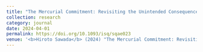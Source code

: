 ```yaml
---
title: "The Mercurial Commitment: Revisiting the Unintended Consequences of Military Humanitarian Intervention and Anti-atrocity Norms."
collection: research
category: journal
date: 2024-04-01
permalink: https://doi.org/10.1093/isq/sqae023
venue: '<b>Hiroto Sawada</b> (2024) "The Mercurial Commitment: Revisiting the Unintended Consequences of Military Humanitarian Intervention and Anti-atrocity Norms." <i>International Studies Qarterly</i> 68(2): sqae023. <a href="https://doi.org/10.1093/isq/sqae023">Link</a> | <a href="https://dx.doi.org/10.2139/ssrn.3522870">Preprint</a>'
---
```

